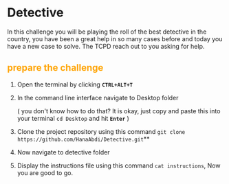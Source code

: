 # Detective

In this challenge you will be playing the roll of the best detective in the country, you have been a great help in so many cases before and today you have a new case to solve. The TCPD reach out to you asking for help.

## <span style="color:orange">**prepare the challenge**</span>
1) Open the terminal by clicking  **```CTRL+ALT+T```**

2) In the command line interface navigate to Desktop folder 

    ( you don't know how to do that? It is okay, just copy and paste this into your terminal ```cd Desktop``` and hit **```Enter```** )
    
3) Clone the project repository using this command ```git clone https://github.com/HanaAbdi/Detective.git```**

4) Now navigate to detective folder 

5) Display the instructions file using this command ```cat instructions```, Now you are good to go.
